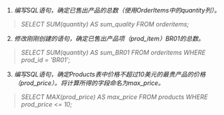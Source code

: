 1. _编写SQL语句，确定已售出产品的总数（使用OrderItems中的quantity列）。_
>_SELECT SUM(quantity) AS sum_quality
FROM orderitems;_

2. _修改刚刚创建的语句，确定已售出产品项（prod_item）BR01的总数。_
>_SELECT SUM(quantity) AS sum_BR01
FROM orderitems
WHERE prod_id = 'BR01';_

3. _编写SQL语句，确定Products表中价格不超过10美元的最贵产品的价格（prod_price）。将计算所得的字段命名为max_price。_
>_SELECT MAX(prod_price) AS max_price
FROM products
WHERE prod_price <= 10;_